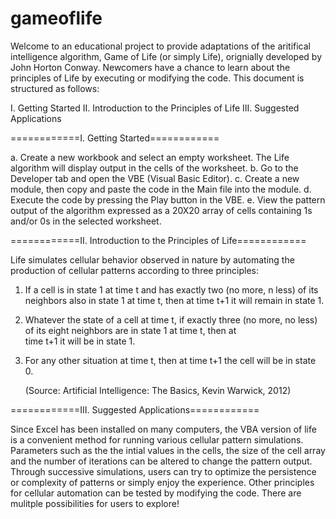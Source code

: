 # gameoflife

Welcome to an educational project to provide adaptations of the aritifical intelligence algorithm, Game of Life (or simply Life), orignially developed by John Horton Conway. Newcomers have a chance to learn about the principles of Life by executing or modifying the code. This document is structured as follows:

I. Getting Started
II. Introduction to the Principles of Life
III. Suggested Applications

============I. Getting Started============

   a. Create a new workbook and select an empty worksheet. The Life algorithm will display output in the cells of the worksheet.
   b. Go to the Developer tab and open the VBE (Visual Basic Editor).
   c. Create a new module, then copy and paste the code in the Main file into the module. 
   d. Execute the code by pressing the Play button in the VBE.
   e. View the pattern output of the algorithm expressed as a 20X20 array of cells containing 1s and/or 0s in the selected worksheet.

============II. Introduction to the Principles of Life============

Life simulates cellular behavior observed in nature by automating the production of cellular patterns according to three principles: 

1) If a cell is in state 1 at time t and has exactly two (no more, n less) of its neighbors also in state 1 at time t, then at time t+1 it    will remain in state 1.

2) Whatever the state of a cell at time t, if exactly three (no more, no less) of its eight neighbors are in state 1 at time t, then at    
   time t+1 it will be in state 1.

3) For any other situation at time t, then at time t+1 the cell will be in state 0.
   
   (Source: Artificial Intelligence: The Basics, Kevin Warwick, 2012)
   
============III. Suggested Applications============

Since Excel has been installed on many computers, the VBA version of life is a convenient method for running various cellular pattern simulations. Parameters such as the the intial values in the cells, the size of the cell array and the number of iterations can be altered to change the pattern output. Through successive simulations, users can try to optimize the persistence or complexity of patterns or simply enjoy the experience. Other principles for cellular automation can be tested by modifying the code. There are mulitple possibilities for users to explore!
